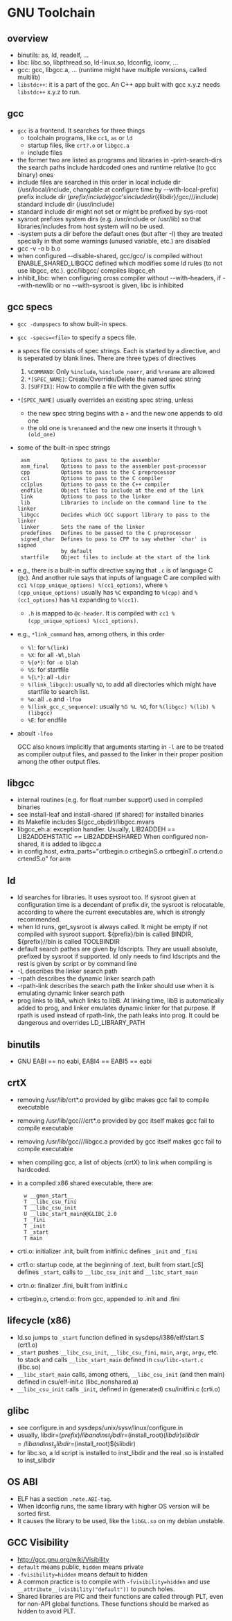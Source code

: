 GNU Toolchain
=============

## overview

- binutils: as, ld, readelf, ...
- libc: libc.so, libpthread.so, ld-linux.so, ldconfig, iconv, ...
- gcc: gcc, libgcc.a, ... (runtime might have multiple versions, called multilib)
- `libstdc++`: it is a part of the gcc.  An C++ app built with gcc x.y.z needs
  `libstdc++` x.y.z to run.

## gcc

- `gcc` is a frontend.  It searches for three things
  - toolchain programs, like `cc1`, `as` or `ld`
  - startup files, like `crt?.o` or `libgcc.a`
  - include files
- the former two are listed as programs and libraries in -print-search-dirs
  the search paths include hardcoded ones and runtime relative (to gcc binary) ones
- include files are searched in this order in
  local include dir (/usr/local/include, changable at configure time by --with-local-prefix)
  prefix include dir (${prefix}/include)
  gcc's include dir (${libdir}/gcc/<arch>/<version>/include) 
  standard include dir (/usr/include)
- standard include dir might not set or might be prefixed by sys-root
- sysroot prefixes system dirs (e.g. /usr/include or /usr/lib) so that
  libraries/includes from host system will no be used.
- -isystem puts a dir before the default ones (but after -I)
  they are treated specially in that some warnings (unused variable, etc.) are disabled
- gcc -v -o b b.o
- when configured --disable-shared, gcc/gcc/ is compiled without ENABLE_SHARED_LIBGCC
  defined which modifies some ld rules (to not use libgcc, etc.).  gcc/libgcc/
  compiles libgcc_eh
- inhibit_libc: when configuring cross compiler without --with-headers, if
  --with-newlib or no --with-sysroot is given, libc is inhibited

## gcc specs

- `gcc -dumpspecs` to show built-in specs.
- `gcc -specs=<file>` to specify a specs file.
- a specs file consists of spec strings.  Each is started by a directive, and is
  seperated by blank lines.  There are three types of directives
  1. `%COMMAND`: Only `%include`, `%include_noerr`, and `%rename` are allowed
  2. `*[SPEC_NAME]`: Create/Override/Delete the named spec string
  3. `[SUFFIX]`: How to compile a file with the given suffix
- `*[SPEC_NAME]` usually overrides an existing spec string, unless
  - the new spec string begins with a `+` and the new one appends to old one
  - the old one is `%rename`ed and the new one inserts it through `%(old_one)`
- some of the built-in spec strings

       asm          Options to pass to the assembler
       asm_final    Options to pass to the assembler post-processor
       cpp          Options to pass to the C preprocessor
       cc1          Options to pass to the C compiler
       cc1plus      Options to pass to the C++ compiler
       endfile      Object files to include at the end of the link
       link         Options to pass to the linker
       lib          Libraries to include on the command line to the linker
       libgcc       Decides which GCC support library to pass to the linker
       linker       Sets the name of the linker
       predefines   Defines to be passed to the C preprocessor
       signed_char  Defines to pass to CPP to say whether `char' is signed
                    by default
       startfile    Object files to include at the start of the link
- e.g., there is a built-in suffix directive saying that `.c` is of language C
  (`@c`).  And another rule says that inputs of language C are compiled with
  `cc1 %(cpp_unique_options) %(cc1_options)`, where `%(cpp_unique_options)`
  usually has `%C` expanding to `%(cpp)` and `%(cc1_options)` has `%1` expanding
  to `%(cc1)`.
  - `.h` is mapped to `@c-header`.  It is compiled with
  `cc1 %(cpp_unique_options) %(cc1_options)`.
- e.g., `*link_command` has, among others, in this order
  - `%l`: for `%(link)`
  - `%X`: for all `-Wl,blah`
  - `%{o*}`: for `-o blah`
  - `%S`: for startfile
  - `%{L*}`: all `-Ldir`
  - `%(link_libgcc)`: usually `%D`, to add all directories which might have
    startfile to search list.
  - `%o`: all `.o` and `-lfoo`
  - `%(link_gcc_c_sequence)`: usually `%G %L %G`, for `%(libgcc) %(lib) %(libgcc)`
  - `%E`: for endfile
- aboult `-lfoo`

    GCC also knows implicitly that arguments starting in `-l` are to be
    treated as compiler output files, and passed to the linker in their
    proper position among the other output files.

## libgcc

- internal routines (e.g. for float number support) used in compiled binaries
- see install-leaf and install-shared (if shared) for installed binaries
- its Makefile includes $(gcc_objdir)/libgcc.mvars
- libgcc_eh.a: exception handler.  Usually, LIB2ADDEH == LIB2ADDEHSTATIC == LIB2ADDEHSHARED
  When configured non-shared, it is added to libgcc.a
- in config.host, extra_parts="crtbegin.o crtbeginS.o crtbeginT.o crtend.o crtendS.o"
  for arm

## ld

- ld searches for libraries.  It uses sysroot too.  If sysroot given
  at configuration time is a decendant of prefix dir, the sysroot is
  relocatable, according to where the current executables are, which
  is strongly recommended.
- when ld runs, get_sysroot is always called.  It might be empty if
  not compiled with sysroot support.  ${prefix}/bin is called BINDIR,
  ${prefix}/<target>/bin is called TOOLBINDIR
- default search pathes are given by ldscripts.  They are usuall
  absolute, prefixed by sysroot if supported.  ld only needs to find
  ldscripts and the rest is given by script or by command line
- -L describes the linker search path
- -rpath describes the dynamic linker search path
- -rpath-link describes the search path the linker should use when it is
  emulating dynamic linker search path
- prog links to libA, which links to libB.  At linking time, libB is
  automatically added to prog, and linker emulates dynamic linker for that
  purpose.  If rpath is used instead of rpath-link, the path leaks into prog.
  It could be dangerous and overrides LD_LIBRARY_PATH

## binutils

- GNU EABI == no eabi, EABI4 == EABI5 == eabi

## crtX

- removing /usr/lib/crt*.o provided by glibc makes gcc fail to compile executable
- removing /usr/lib/gcc/<target>/<version>/crt*.o provided by gcc itself makes
  gcc fail to compile executable
- removing /usr/lib/gcc/<target>/<version>/libgcc.a provided by gcc itself makes
  gcc fail to compile executable
- when compiling gcc, a list of objects (crtX) to link when compiling is hardcoded.
- in a compiled x86 shared executable, there are:

        w __gmon_start__
        T __libc_csu_fini
        T __libc_csu_init
        U __libc_start_main@@GLIBC_2.0
        T _fini
        T _init
        T _start
        T main
- crti.o: initializer .init, built from initfini.c
          defines `_init` and `_fini`
- crt1.o: startup code, at the beginning of .text, built from start.[cS]
          defines `_start`, calls to `__libc_csu_init` and `__libc_start_main`
- crtn.o: finalizer .fini, built from initfini.c
- crtbegin.o, crtend.o: from gcc, appended to .init and .fini

## lifecycle (x86)

- ld.so jumps to `_start` function defined in sysdeps/i386/elf/start.S (crt1.o)
- `_start` pushes `__libc_csu_init`, `__libc_csu_fini`, `main`, `argc`, `argv`, etc.
  to stack and calls `__libc_start_main` defined in `csu/libc-start.c` (libc.so)
- `__libc_start_main` calls, among others, `__libc_csu_init` (and then main) defined in
  csu/elf-init.c (libc_nonshared.a)
- `__libc_csu_init` calls `_init`, defined in (generated) csu/initfini.c (crti.o)

## glibc

- see configure.in and sysdeps/unix/sysv/linux/configure.in
- usually, libdir=$(prefix)/lib and inst_libdir=$(install_root)$(libdir)
  slibdir=/lib and inst_slibdir=$(install_root)$(slibdir)
- for libc.so, a ld script is installed to inst_libdir and the real .so
  is installed to inst_slibdir

## OS ABI

- ELF has a section `.note.ABI-tag`.
- When ldconfig runs, the same library with higher OS version will be sorted
  first.
- It causes the library to be used, like the `libGL.so` on my debian unstable.

## GCC Visibility

- <http://gcc.gnu.org/wiki/Visibility>
- `default` means public, `hidden` means private
- `-fvisibility=hidden` means default to hidden
- A common practice is to compile with `-fvisibility=hidden` and
  use `__attribute__(visibility("default"))` to punch holes.
- Shared libraries are PIC and their functions are called through PLT, even for
  non-API global functions.  These functions should be marked as hidden to avoid
  PLT.
